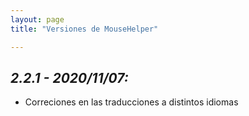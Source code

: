 ```yaml
---
layout: page
title: "Versiones de MouseHelper"

---
```

 
## <a name="2.2.1"></a><b><i>2.2.1 - 2020/11/07:</i></b>

* Correciones en las traducciones a distintos idiomas
